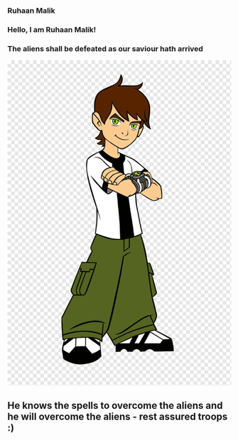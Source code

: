 ### Ruhaan Malik
### **Hello, I am Ruhaan Malik!**
### The aliens shall be defeated as our saviour hath arrived

![Our saviour hath arrived](docs/assets./png-transparent-ben-10-illustration-ben-10-cartoon-1080p-ben-10-miscellaneous-game-hand.png) 
## He knows the spells to overcome the aliens and he will overcome the aliens - rest assured troops :) 


